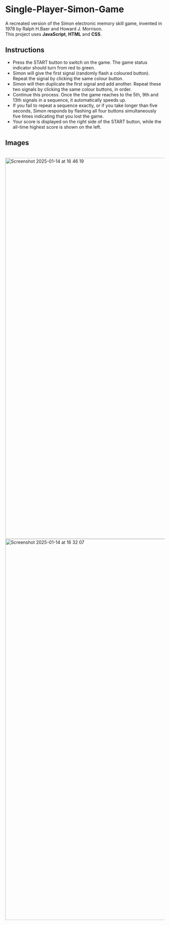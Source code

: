 # Single-Player-Simon-Game
A recreated version of the Simon electronic memory skill game, invented in 1978 by Ralph H.Baer and Howard J. Morrison.</br>
This project uses **JavaScript**, **HTML** and **CSS**. 

## Instructions 
- Press the START button to switch on the game. The game status indicator should turn from red to green.</br>
- Simon will give the first signal (randomly flash a coloured button). Repeat the signal by clicking the same colour button.</br>
- Simon will then duplicate the first signal and add another. Repeat these two signals by clicking the same colour buttons, in order.</br>
- Continue this process. Once the the game reaches to the 5th, 9th and 13th signals in a sequence, it automatically speeds up.</br>
- If you fail to repeat a sequence exactly, or if you take longer than five seconds, Simon responds by flashing all four buttons simultaneously five times indicating that you lost the game.</br>
- Your score is displayed on the right side of the START button, while the all-time highest score is shown on the left.</br>

## Images
</br>
<img width="1203" alt="Screenshot 2025-01-14 at 16 46 19" src="https://github.com/user-attachments/assets/d68e1dd6-af4d-4cb9-878b-8577de5c97f8" />
</br>
<img width="1203" alt="Screenshot 2025-01-14 at 16 32 07" src="https://github.com/user-attachments/assets/47873a99-045d-4e75-b215-414441e28888" />
